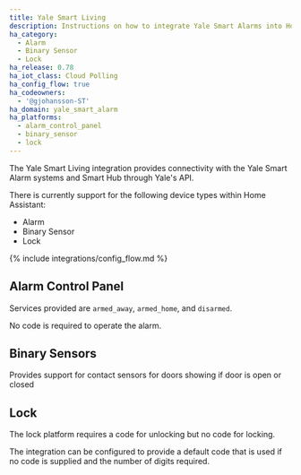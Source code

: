 ```yaml
---
title: Yale Smart Living
description: Instructions on how to integrate Yale Smart Alarms into Home Assistant.
ha_category:
  - Alarm
  - Binary Sensor
  - Lock
ha_release: 0.78
ha_iot_class: Cloud Polling
ha_config_flow: true
ha_codeowners:
  - '@gjohansson-ST'
ha_domain: yale_smart_alarm
ha_platforms:
  - alarm_control_panel
  - binary_sensor
  - lock
---
```


The Yale Smart Living integration provides connectivity with the Yale Smart Alarm systems and Smart Hub through Yale's API.

There is currently support for the following device types within Home Assistant:

- Alarm
- Binary Sensor
- Lock

{% include integrations/config_flow.md %}

## Alarm Control Panel

Services provided are `armed_away`, `armed_home`, and `disarmed`.

No code is required to operate the alarm.

## Binary Sensors

Provides support for contact sensors for doors showing if door is open or closed

## Lock

The lock platform requires a code for unlocking but no code for locking.

The integration can be configured to provide a default code that is used if no code is supplied and the number of digits required.
